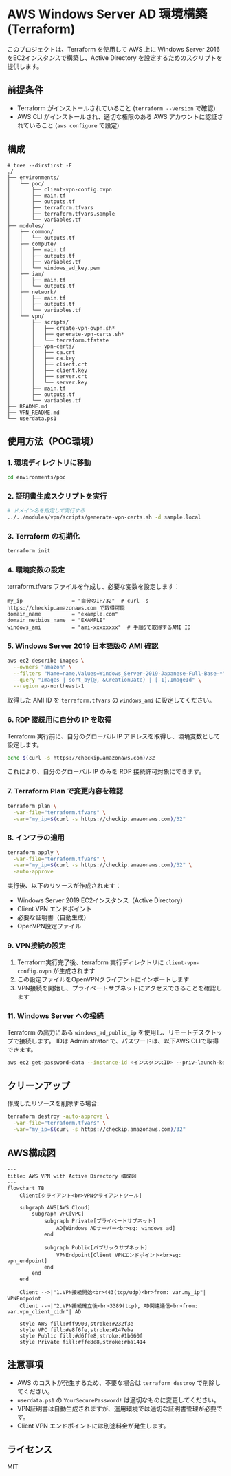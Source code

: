 # AWS Windows Server AD 環境構築 (Terraform)

このプロジェクトは、Terraform を使用して AWS 上に Windows Server 2016 をEC2インスタンスで構築し、Active Directory を設定するためのスクリプトを提供します。

## 前提条件

- Terraform がインストールされていること (`terraform --version` で確認)
- AWS CLI がインストールされ、適切な権限のある AWS アカウントに認証されていること (`aws configure` で設定)

## 構成

```
# tree --dirsfirst -F
./
├── environments/
│   └── poc/
│       ├── client-vpn-config.ovpn
│       ├── main.tf
│       ├── outputs.tf
│       ├── terraform.tfvars
│       ├── terraform.tfvars.sample
│       └── variables.tf
├── modules/
│   ├── common/
│   │   └── outputs.tf
│   ├── compute/
│   │   ├── main.tf
│   │   ├── outputs.tf
│   │   ├── variables.tf
│   │   └── windows_ad_key.pem
│   ├── iam/
│   │   ├── main.tf
│   │   └── outputs.tf
│   ├── network/
│   │   ├── main.tf
│   │   ├── outputs.tf
│   │   └── variables.tf
│   └── vpn/
│       ├── scripts/
│       │   ├── create-vpn-ovpn.sh*
│       │   ├── generate-vpn-certs.sh*
│       │   └── terraform.tfstate
│       ├── vpn-certs/
│       │   ├── ca.crt
│       │   ├── ca.key
│       │   ├── client.crt
│       │   ├── client.key
│       │   ├── server.crt
│       │   └── server.key
│       ├── main.tf
│       ├── outputs.tf
│       └── variables.tf
├── README.md
├── VPN_README.md
└── userdata.ps1
```

## 使用方法（POC環境）

### 1. 環境ディレクトリに移動

```sh
cd environments/poc
```

### 2. 証明書生成スクリプトを実行

```bash
# ドメイン名を指定して実行する
../../modules/vpn/scripts/generate-vpn-certs.sh -d sample.local
```

### 3. Terraform の初期化

```sh
terraform init
```

### 4. 環境変数の設定

terraform.tfvars ファイルを作成し、必要な変数を設定します：
```hcl
my_ip                = "自分のIP/32"  # curl -s https://checkip.amazonaws.com で取得可能
domain_name          = "example.com"
domain_netbios_name  = "EXAMPLE"
windows_ami          = "ami-xxxxxxxx"  # 手順5で取得するAMI ID
```

### 5. Windows Server 2019 日本語版の AMI 確認

```sh
aws ec2 describe-images \
  --owners "amazon" \
  --filters "Name=name,Values=Windows_Server-2019-Japanese-Full-Base-*" \
  --query "Images | sort_by(@, &CreationDate) | [-1].ImageId" \
  --region ap-northeast-1
```

取得した AMI ID を `terraform.tfvars` の `windows_ami` に設定してください。

### 6. RDP 接続用に自分の IP を取得

Terraform 実行前に、自分のグローバル IP アドレスを取得し、環境変数として設定します。

```sh
echo $(curl -s https://checkip.amazonaws.com)/32
```

これにより、自分のグローバル IP のみを RDP 接続許可対象にできます。

### 7. Terraform Plan で変更内容を確認

```bash
terraform plan \
  -var-file="terraform.tfvars" \
  -var="my_ip=$(curl -s https://checkip.amazonaws.com)/32"
```

### 8. インフラの適用

```bash
terraform apply \
  -var-file="terraform.tfvars" \
  -var="my_ip=$(curl -s https://checkip.amazonaws.com)/32" \
  -auto-approve
```

実行後、以下のリソースが作成されます：
- Windows Server 2019 EC2インスタンス（Active Directory）
- Client VPN エンドポイント
- 必要な証明書（自動生成）
- OpenVPN設定ファイル

### 9. VPN接続の設定

1. Terraform実行完了後、terraform 実行ディレクトリに `client-vpn-config.ovpn` が生成されます
2. この設定ファイルをOpenVPNクライアントにインポートします
3. VPN接続を開始し、プライベートサブネットにアクセスできることを確認します

### 11. Windows Server への接続

Terraform の出力にある `windows_ad_public_ip` を使用し、リモートデスクトップで接続します。
IDは Administrator で、パスワードは、以下AWS CLIで取得できます。

```bash
aws ec2 get-password-data --instance-id <インスタンスID> --priv-launch-key windows_ad_key.pem
```

## クリーンアップ

作成したリソースを削除する場合:

```sh
terraform destroy -auto-approve \
  -var-file="terraform.tfvars" \
  -var="my_ip=$(curl -s https://checkip.amazonaws.com)/32"
```

## AWS構成図

```mermaid
---
title: AWS VPN with Active Directory 構成図
---
flowchart TB
    Client[クライアント<br>VPNクライアントツール]

    subgraph AWS[AWS Cloud]
        subgraph VPC[VPC]
            subgraph Private[プライベートサブネット]
                AD[Windows ADサーバー<br>sg: windows_ad]
            end

            subgraph Public[パブリックサブネット]
                VPNEndpoint[Client VPNエンドポイント<br>sg: vpn_endpoint]
            end
        end
    end

    Client -->|"1.VPN接続開始<br>443(tcp/udp)<br>from: var.my_ip"| VPNEndpoint
    Client -->|"2.VPN接続確立後<br>3389(tcp), AD関連通信<br>from: var.vpn_client_cidr"| AD

    style AWS fill:#ff9900,stroke:#232f3e
    style VPC fill:#e8f6fe,stroke:#147eba
    style Public fill:#d6ffe8,stroke:#1b660f
    style Private fill:#ffe8e8,stroke:#ba1414
```

## 注意事項

- AWS のコストが発生するため、不要な場合は `terraform destroy` で削除してください。
- `userdata.ps1` の `YourSecurePassword!` は適切なものに変更してください。
- VPN証明書は自動生成されますが、運用環境では適切な証明書管理が必要です。
- Client VPN エンドポイントには別途料金が発生します。

## ライセンス

MIT
